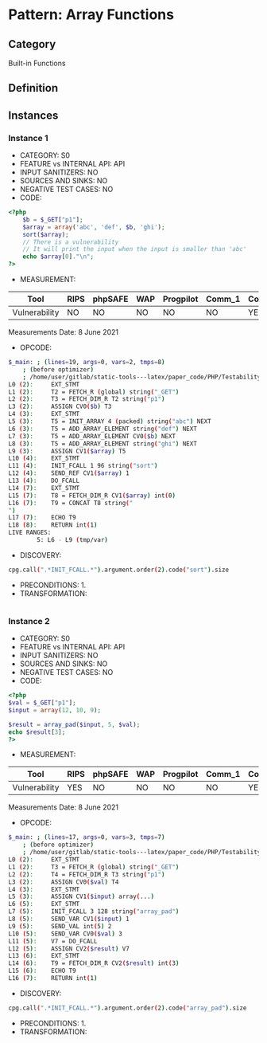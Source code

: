 # Pattern: Array Functions

## Category

Built-in Functions

## Definition

## Instances

### Instance 1

- CATEGORY: S0
- FEATURE vs INTERNAL API: API
- INPUT SANITIZERS:  NO
- SOURCES AND SINKS: NO 
- NEGATIVE TEST CASES: NO
- CODE:

```php
<?php
    $b = $_GET["p1"];
	$array = array('abc', 'def', $b, 'ghi');
	sort($array);
	// There is a vulnerability
	// It will print the input when the input is smaller than 'abc'
	echo $array[0]."\n";
?>
```

- MEASUREMENT:

| Tool          | RIPS | phpSAFE | WAP  | Progpilot | Comm_1 | Comm_2 | Correct |
| ------------- | ---- | ------- | ---- | --------- | ------- | --------- | ------- |
| Vulnerability | NO   | NO      | NO   | NO        | NO      | YES       | YES     |
Measurements Date: 8 June 2021

- OPCODE:

```bash
$_main: ; (lines=19, args=0, vars=2, tmps=8)
    ; (before optimizer)
    ; /home/user/gitlab/static-tools---latex/paper_code/PHP/Testability_Patterns/93_array_functions/first_ex/first_ex.php:1-8
L0 (2):     EXT_STMT
L1 (2):     T2 = FETCH_R (global) string("_GET")
L2 (2):     T3 = FETCH_DIM_R T2 string("p1")
L3 (2):     ASSIGN CV0($b) T3
L4 (3):     EXT_STMT
L5 (3):     T5 = INIT_ARRAY 4 (packed) string("abc") NEXT
L6 (3):     T5 = ADD_ARRAY_ELEMENT string("def") NEXT
L7 (3):     T5 = ADD_ARRAY_ELEMENT CV0($b) NEXT
L8 (3):     T5 = ADD_ARRAY_ELEMENT string("ghi") NEXT
L9 (3):     ASSIGN CV1($array) T5
L10 (4):    EXT_STMT
L11 (4):    INIT_FCALL 1 96 string("sort")
L12 (4):    SEND_REF CV1($array) 1
L13 (4):    DO_FCALL
L14 (7):    EXT_STMT
L15 (7):    T8 = FETCH_DIM_R CV1($array) int(0)
L16 (7):    T9 = CONCAT T8 string("
")
L17 (7):    ECHO T9
L18 (8):    RETURN int(1)
LIVE RANGES:
        5: L6 - L9 (tmp/var)
```

- DISCOVERY:

```bash
cpg.call(".*INIT_FCALL.*").argument.order(2).code("sort").size
```

- PRECONDITIONS:
  1.
- TRANSFORMATION:

```

```

### Instance 2

- CATEGORY: S0
- FEATURE vs INTERNAL API: API
- INPUT SANITIZERS:  NO
- SOURCES AND SINKS: NO 
- NEGATIVE TEST CASES: NO
- CODE:

```php
<?php
$val = $_GET["p1"];
$input = array(12, 10, 9);

$result = array_pad($input, 5, $val);
echo $result[3];
?>
```

- MEASUREMENT:

| Tool          | RIPS | phpSAFE | WAP  | Progpilot | Comm_1 | Comm_2 | Correct |
| ------------- | ---- | ------- | ---- | --------- | ------- | --------- | ------- |
| Vulnerability | YES  | NO      | NO   | NO        | NO      | YES       | YES     |
Measurements Date: 8 June 2021

- OPCODE:

```bash
$_main: ; (lines=17, args=0, vars=3, tmps=7)
    ; (before optimizer)
    ; /home/user/gitlab/static-tools---latex/paper_code/PHP/Testability_Patterns/93_array_functions/second_ex/second_ex.php:1-7
L0 (2):     EXT_STMT
L1 (2):     T3 = FETCH_R (global) string("_GET")
L2 (2):     T4 = FETCH_DIM_R T3 string("p1")
L3 (2):     ASSIGN CV0($val) T4
L4 (3):     EXT_STMT
L5 (3):     ASSIGN CV1($input) array(...)
L6 (5):     EXT_STMT
L7 (5):     INIT_FCALL 3 128 string("array_pad")
L8 (5):     SEND_VAR CV1($input) 1
L9 (5):     SEND_VAL int(5) 2
L10 (5):    SEND_VAR CV0($val) 3
L11 (5):    V7 = DO_FCALL
L12 (5):    ASSIGN CV2($result) V7
L13 (6):    EXT_STMT
L14 (6):    T9 = FETCH_DIM_R CV2($result) int(3)
L15 (6):    ECHO T9
L16 (7):    RETURN int(1)
```

- DISCOVERY:

```bash
cpg.call(".*INIT_FCALL.*").argument.order(2).code("array_pad").size
```

- PRECONDITIONS:
  1.
- TRANSFORMATION:

```

```
